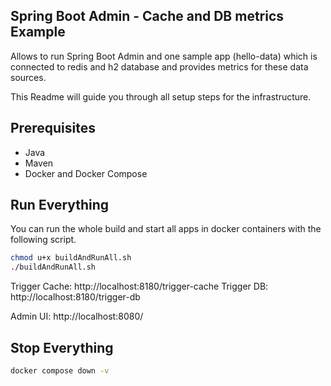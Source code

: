 ## Spring Boot Admin - Cache and DB metrics Example

Allows to run Spring Boot Admin and one sample app (hello-data) which is connected to redis and h2 database and provides
metrics for these data sources.

This Readme will guide you through all setup steps for the infrastructure.

## Prerequisites 

- Java
- Maven
- Docker and Docker Compose

## Run Everything
You can run the whole build and start all apps in docker containers with the following script.
```bash
chmod u+x buildAndRunAll.sh
./buildAndRunAll.sh
```
Trigger Cache: http://localhost:8180/trigger-cache
Trigger DB: http://localhost:8180/trigger-db

Admin UI: http://localhost:8080/

## Stop Everything
```bash
docker compose down -v
```
